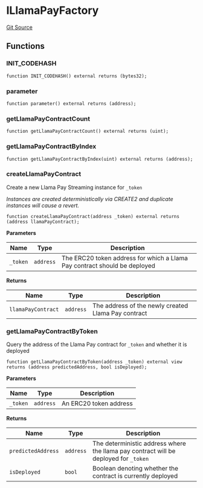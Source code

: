 # ILlamaPayFactory
[Git Source](https://github.com/FloorDAO/floor-v2/blob/445b96358cc205e432e359914c1681c0f44048b0/src/interfaces/llamapay/LlamaPayFactory.sol)


## Functions
### INIT_CODEHASH


```solidity
function INIT_CODEHASH() external returns (bytes32);
```

### parameter


```solidity
function parameter() external returns (address);
```

### getLlamaPayContractCount


```solidity
function getLlamaPayContractCount() external returns (uint);
```

### getLlamaPayContractByIndex


```solidity
function getLlamaPayContractByIndex(uint) external returns (address);
```

### createLlamaPayContract

Create a new Llama Pay Streaming instance for `_token`

*Instances are created deterministically via CREATE2 and duplicate instances
will cause a revert.*


```solidity
function createLlamaPayContract(address _token) external returns (address llamaPayContract);
```
**Parameters**

|Name|Type|Description|
|----|----|-----------|
|`_token`|`address`|The ERC20 token address for which a Llama Pay contract should be deployed|

**Returns**

|Name|Type|Description|
|----|----|-----------|
|`llamaPayContract`|`address`|The address of the newly created Llama Pay contract|


### getLlamaPayContractByToken

Query the address of the Llama Pay contract for `_token` and whether it is deployed


```solidity
function getLlamaPayContractByToken(address _token) external view returns (address predictedAddress, bool isDeployed);
```
**Parameters**

|Name|Type|Description|
|----|----|-----------|
|`_token`|`address`|An ERC20 token address|

**Returns**

|Name|Type|Description|
|----|----|-----------|
|`predictedAddress`|`address`|The deterministic address where the llama pay contract will be deployed for `_token`|
|`isDeployed`|`bool`|Boolean denoting whether the contract is currently deployed|



